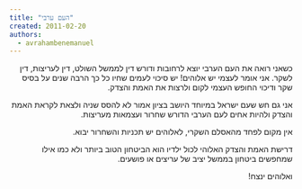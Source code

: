```yaml
---
title: "העם ערבי"
created: 2011-02-20
authors: 
  - avrahambenemanuel
---
```

<div dir="rtl">
כשאני רואה את העם הערבי יוצא לרחובות ודורש דין לממשל השולט, דין לעריצות, דין לשקר. אני אומר לעצמי יש אלוהים! יש סיכוי לעמים שחיו כל כך הרבה שנים על בסיס שקר ודיכוי החופש העצמי לקום ולרצות את האמת והצדק.

אני גם חש שעם ישראל במיוחד היושב בציון אמור לא להסס שניה ולצאת לקראת האמת והצדק ולהיות אחים לעם הערבי הדורש שחרור ועצמאות מעריצות.

אין מקום לפחד מהאסלם השקרי, לאלוהים יש תכניות והשחרור יבוא.

דרישת האמת והצדק האלוהי לכול ילדיו הוא הביטחון הטוב ביותר ולא כמו אילו שמחפשים ביטחון בממשל יציב של עריצים או פושעים.

ואלוהים ינצח!
</div>